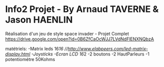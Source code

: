 # Info2 Projet - By Arnaud TAVERNE & Jason HAENLIN 
Réalisation d'un jeu de style space invader - Projet Complet https://drive.google.com/open?id=0B6ZfCaOcWJJ7LVdNdFlENXNQbzA

matétriels:
-Matrix leds 16*16 //http://www.elabpeers.com/led-matrix-display.html
-Joysticks 
-Ecran LCD 16*2
-2 boutons
-2 HautParleurs
-1 potentiométre 50Kohms
